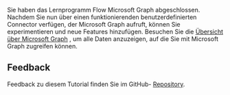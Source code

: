 <!-- markdownlint-disable MD002 MD041 -->

Sie haben das Lernprogramm Flow Microsoft Graph abgeschlossen. Nachdem Sie nun über einen funktionierenden benutzerdefinierten Connector verfügen, der Microsoft Graph aufruft, können Sie experimentieren und neue Features hinzufügen. Besuchen Sie die [Übersicht über Microsoft Graph](/graph/overview) , um alle Daten anzuzeigen, auf die Sie mit Microsoft Graph zugreifen können.

## <a name="feedback"></a>Feedback

Feedback zu diesem Tutorial finden Sie im GitHub- [Repository](https://github.com/microsoftgraph/msgraph-training-microsoftflow).